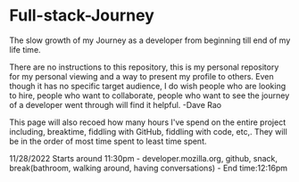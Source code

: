 # Full-stack-Journey
The slow growth of my Journey as a developer from beginning till end of my life time.

There are no instructions to this repository, this is my personal repository for my personal viewing and a way to present my profile to others.
  Even though it has no specific target audience, I do wish people who are looking to hire, people who want to collaborate, people who want to see the journey of a 
  developer went through will find it helpful. -Dave Rao
  
This page will also recoed how many hours I've spend on the entire project including, breaktime, fiddling with GitHub, fiddling with code, etc,.
They will be in the order of most time spent to least time spent.

  11/28/2022 Starts around 11:30pm - developer.mozilla.org, github, snack, break(bathroom, walking around, having conversations) - End time:12:16pm 
